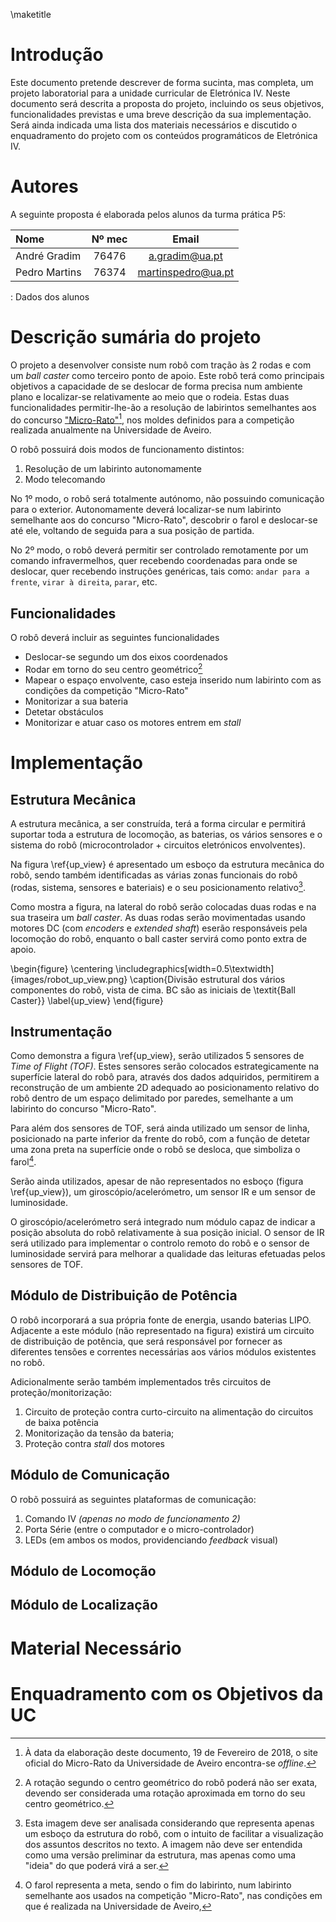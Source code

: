 \maketitle

# Introdução
Este documento pretende descrever de forma sucinta, mas completa, um projeto laboratorial para a unidade curricular de Eletrónica IV. Neste documento será descrita a proposta do projeto, incluindo os seus objetivos, funcionalidades previstas e uma breve descrição da sua implementação. Será ainda indicada uma lista dos materiais necessários e discutido o enquadramento do projeto com os conteúdos programáticos de Eletrónica IV.

# Autores
A seguinte proposta é elaborada pelos alunos da turma prática P5:

|Nome           |  Nº mec |   Email            |
|:--------------|:-------:|:------------------:|
|André Gradim   | 76476   | a.gradim@ua.pt     |
|Pedro Martins	 | 76374	  | martinspedro@ua.pt |

: Dados dos alunos

# Descrição sumária do projeto
O projeto a desenvolver consiste num robô com tração às 2 rodas e com um _ball caster_ como terceiro ponto de apoio. Este robô terá como principais objetivos a capacidade de se deslocar de forma precisa num ambiente plano e localizar-se relativamente ao meio que o rodeia. Estas duas funcionalidades permitir-lhe-ão a resolução de labirintos semelhantes aos do concurso ["Micro-Rato"](http://microrato.ua.pt/)[^1], nos moldes definidos para a competição realizada anualmente na Universidade de Aveiro.

O robô possuirá dois modos de funcionamento distintos:

1. Resolução de um labirinto autonomamente
2. Modo telecomando

No 1º modo, o robô será totalmente autónomo, não possuindo comunicação para o exterior. Autonomamente deverá localizar-se num labirinto semelhante aos do concurso "Micro-Rato", descobrir o farol e deslocar-se até ele, voltando de seguida para a sua posição de partida.

No 2º modo, o robô deverá permitir ser controlado remotamente por um comando infravermelhos, quer recebendo coordenadas para onde se deslocar, quer recebendo instruções genéricas, tais como: `andar para a frente`, `virar à direita`, `parar`, etc.


## Funcionalidades
O robô deverá incluir as seguintes funcionalidades

- Deslocar-se segundo um dos eixos coordenados
- Rodar em torno do seu centro geométrico[^2]
- Mapear o espaço envolvente, caso esteja inserido num labirinto com as condições da competição "Micro-Rato"
- Monitorizar a sua bateria
- Detetar obstáculos
- Monitorizar e atuar caso os motores entrem em _stall_

# Implementação

## Estrutura Mecânica
A estrutura mecânica, a ser construída, terá a forma circular e permitirá suportar toda a estrutura de locomoção, as baterias, os vários sensores e o sistema do robô (microcontrolador + circuitos eletrónicos envolventes).

Na figura \ref{up_view} é apresentado um esboço da estrutura mecânica do robô, sendo também identificadas as várias zonas funcionais do robô (rodas, sistema, sensores e bateriais) e o seu posicionamento relativo[^3].

Como mostra a figura, na lateral do robô serão colocadas duas rodas e na sua traseira um _ball caster_. As duas rodas serão movimentadas usando motores DC (com _encoders_ e _extended shaft_) eserão responsáveis pela locomoção do robô, enquanto o ball caster servirá como ponto extra de apoio.

\begin{figure}
\centering
\includegraphics[width=0.5\textwidth]{images/robot_up_view.png}
\caption{Divisão estrutural dos vários componentes do robô, vista de cima. BC são as iniciais de \textit{Ball Caster}}
\label{up_view}
\end{figure}

## Instrumentação
Como demonstra a figura \ref{up_view}, serão utilizados 5 sensores de _Time of Flight (TOF)_. Estes sensores serão colocados estrategicamente na superfície lateral do robô para, através dos dados adquiridos, permitirem a reconstrução de um ambiente 2D adequado ao posicionamento relativo do robô dentro de um espaço delimitado por paredes, semelhante a um labirinto do concurso "Micro-Rato".

Para além dos sensores de TOF, será ainda utilizado um sensor de linha, posicionado na parte inferior da frente do robô, com a função de detetar uma zona preta na superfície onde o robô se desloca, que simboliza o farol[^4]. 

Serão ainda utilizados, apesar de não representados no esboço (figura \ref{up_view}), um giroscópio/acelerómetro, um sensor IR e um sensor de luminosidade. 

O giroscópio/acelerómetro será integrado num módulo capaz de indicar a posição absoluta do robô relativamente à sua posição inicial. O sensor de IR será utilizado para implementar o controlo remoto do robô e o sensor de luminosidade servirá para melhorar a qualidade das leituras efetuadas pelos sensores de TOF.


## Módulo de Distribuição de Potência
O robô incorporará a sua própria fonte de energia, usando baterias LIPO. Adjacente a este módulo (não representado na figura) existirá um circuito de distribuição de potência, que será responsável por fornecer as diferentes tensões e correntes necessárias aos vários módulos existentes no robô.

Adicionalmente serão também implementados três circuitos de proteção/monitorização:

1. Circuito de proteção contra curto-circuito na alimentação do circuitos de baixa potência
2. Monitorização da tensão da bateria;
3. Proteção contra _stall_ dos motores

## Módulo de Comunicação 
O robõ possuirá as seguintes plataformas de comunicação:

1. Comando IV _(apenas no modo de funcionamento 2)_
2. Porta Série (entre o computador e o micro-controlador)
3. LEDs (em ambos os modos, providenciando _feedback_ visual)


## Módulo de Locomoção

## Módulo de Localização


# Material Necessário

# Enquadramento com os Objetivos da UC
 


[^1]: À data da elaboração deste documento, 19 de Fevereiro de 2018, o site oficial do Micro-Rato da Universidade de Aveiro encontra-se _offline_.

[^2]: A rotação segundo o centro geométrico do robô poderá não ser exata, devendo ser considerada uma rotação aproximada em torno do seu centro geométrico.

[^3]: Esta imagem deve ser analisada considerando que representa apenas um esboço da estrutura do robô, com o intuito de facilitar a visualização dos assuntos descritos no texto. A imagem não deve ser entendida como uma versão preliminar da estrutura, mas apenas como uma "ideia" do que poderá virá a ser.

[^4]: O farol representa a meta, sendo o fim do labirinto, num labirinto semelhante aos usados na competição "Micro-Rato", nas condições em que é realizada na Universidade de Aveiro,
